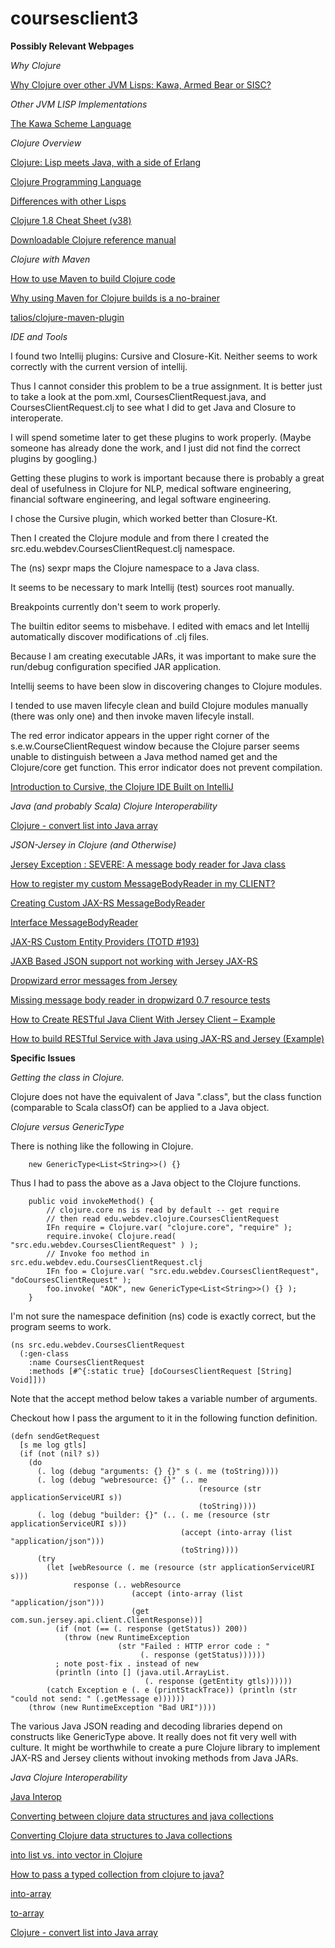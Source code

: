 # coursesclient3

**Possibly Relevant Webpages**

_Why Clojure_

[Why Clojure over other JVM Lisps: Kawa, Armed Bear or SISC?](https://stackoverflow.com/questions/1413390/why-clojure-over-other-jvm-lisps-kawa-armed-bear-or-sisc)

_Other JVM LISP Implementations_

[The Kawa Scheme Language](https://www.gnu.org/software/kawa/)

_Clojure Overview_

[Clojure: Lisp meets Java, with a side of Erlang](http://radar.oreilly.com/2011/06/clojure-java-lisp-jvm.html)

[Clojure Programming Language](https://clojure.org/)

[Differences with other Lisps](https://clojure.org/reference/lisps)

[Clojure 1.8 Cheat Sheet (v38)](https://clojure.org/api/cheatsheet)

[Downloadable Clojure reference manual](https://stackoverflow.com/questions/6981622/downloadable-clojure-reference-manual)



_Clojure with Maven_

[How to use Maven to build Clojure code](http://alexott.net/en/clojure/ClojureMaven.html)

[Why using Maven for Clojure builds is a no-brainer](https://cemerick.com/2010/03/25/why-using-maven-for-clojure-builds-is-a-no-brainer/)

[talios/clojure-maven-plugin](https://github.com/talios/clojure-maven-plugin)

_IDE and Tools_

I found two Intellij plugins: Cursive and Closure-Kit. Neither seems to work correctly with the current version of intellij.
 
Thus I cannot consider this problem to be a true assignment. It is better just to take a look at the pom.xml, CoursesClientRequest.java, and CoursesClientRequest.clj to see what I did to get Java and Closure to interoperate.

I will spend sometime later to get these plugins to work properly. (Maybe someone has already done the work, and I just did not find the correct plugins by googling.)

Getting these plugins to work is important because there is probably a great deal of usefulness in Clojure for NLP, medical software engineering, financial software engineering, and legal software engineering.

I chose the Cursive plugin, which worked better than Closure-Kt.

Then I created the Clojure module and from there I created the src.edu.webdev.CoursesClientRequest.clj namespace.

The (ns) sexpr maps the Clojure namespace to a Java class.

It seems to be necessary to mark Intellij (test) sources root manually.

Breakpoints currently don't seem to work properly.

The builtin editor seems to misbehave. I edited with emacs and let Intellij automatically discover modifications of .clj files.

Because I am creating executable JARs, it was important to make sure the run/debug configuration specified JAR application.

Intellij seems to have been slow in discovering changes to Clojure modules.

I tended to use maven lifecyle clean and build Clojure modules manually (there was only one) and then invoke maven lifecyle install.

The red error indicator appears in the upper right corner of the s.e.w.CourseClientRequest window because the Clojure parser seems unable to distinguish between a Java method named get and the Clojure/core get function. This error indicator does not prevent compilation.

[Introduction to Cursive, the Clojure IDE Built on IntelliJ](http://yusizhang.github.io/blog/2015/10/07/the-clojure-ide-cursive-in-intellij)

_Java (and probably Scala) Clojure Interoperability_

[Clojure - convert list into Java array](https://stackoverflow.com/questions/16647261/clojure-convert-list-into-java-array)

_JSON-Jersey in Clojure (and Otherwise)_

[Jersey Exception : SEVERE: A message body reader for Java class](https://stackoverflow.com/questions/8594707/jersey-exception-severe-a-message-body-reader-for-java-class)

[How to register my custom MessageBodyReader in my CLIENT?](https://stackoverflow.com/questions/24197076/how-to-register-my-custom-messagebodyreader-in-my-client)

[Creating Custom JAX-RS MessageBodyReader](http://memorynotfound.com/jax-rs-messagebodyreader/)

[Interface MessageBodyReader<T>](http://docs.oracle.com/javaee/7/api/javax/ws/rs/ext/MessageBodyReader.html)

[JAX-RS Custom Entity Providers (TOTD #193)](https://blogs.oracle.com/arungupta/jax-rs-custom-entity-providers-totd-193)

[JAXB Based JSON support not working with Jersey JAX-RS](https://community.oracle.com/thread/2533163)

[Dropwizard error messages from Jersey](https://stackoverflow.com/questions/26138516/dropwizard-error-messages-from-jersey)

[Missing message body reader in dropwizard 0.7 resource tests](https://stackoverflow.com/questions/23422701/missing-message-body-reader-in-dropwizard-0-7-resource-tests)

[How to Create RESTful Java Client With Jersey Client – Example](https://crunchify.com/how-to-create-restful-java-client-with-jersey-client-example/)

[How to build RESTful Service with Java using JAX-RS and Jersey (Example)](https://crunchify.com/how-to-build-restful-service-with-java-using-jax-rs-and-jersey/)


**Specific Issues**

_Getting the class in Clojure._

Clojure does not have the equivalent of Java ".class", but the class function (comparable to Scala classOf) can be applied to a Java object.

_Clojure versus GenericType_

There is nothing like the following in Clojure.
````
    new GenericType<List<String>>() {}
````
Thus I had to pass the above as a Java object to the Clojure functions.
````
    public void invokeMethod() {
        // clojure.core ns is read by default -- get require
        // then read edu.webdev.clojure.CoursesClientRequest
        IFn require = Clojure.var( "clojure.core", "require" );
        require.invoke( Clojure.read( "src.edu.webdev.CoursesClientRequest" ) );
        // Invoke foo method in src.edu.webdev.edu.CoursesClientRequest.clj
        IFn foo = Clojure.var( "src.edu.webdev.CoursesClientRequest", "doCoursesClientRequest" );
        foo.invoke( "AOK", new GenericType<List<String>>() {} );
    }
````
I'm not sure the namespace definition (ns) code is exactly correct, but the program seems to work.
````
(ns src.edu.webdev.CoursesClientRequest
  (:gen-class
    :name CoursesClientRequest
    :methods [#^{:static true} [doCoursesClientRequest [String] Void]]))
````
Note that the accept method below takes a variable number of arguments.

Checkout how I pass the argument to it in the following function definition.
````
(defn sendGetRequest
  [s me log gtls]
  (if (not (nil? s))
    (do
      (. log (debug "arguments: {} {}" s (. me (toString))))
      (. log (debug "webresource: {}" (.. me
                                          (resource (str applicationServiceURI s))
                                          (toString))))
      (. log (debug "builder: {}" (.. (. me (resource (str applicationServiceURI s)))
                                      (accept (into-array (list "application/json")))
                                      (toString))))
      (try
        (let [webResource (. me (resource (str applicationServiceURI s)))
              response (.. webResource
                           (accept (into-array (list "application/json")))
                           (get com.sun.jersey.api.client.ClientResponse))]
          (if (not (== (. response (getStatus)) 200))
            (throw (new RuntimeException
                        (str "Failed : HTTP error code : "
                             (. response (getStatus))))))
          ; note post-fix . instead of new
          (println (into [] (java.util.ArrayList.
                              (. response (getEntity gtls))))))
        (catch Exception e (. e (printStackTrace)) (println (str "could not send: " (.getMessage e))))))
    (throw (new RuntimeException "Bad URI"))))
````
The various Java JSON reading and decoding libraries depend on constructs like GenericType above. It really does not fit very well with culture. It might be worthwhile to create a pure Clojure library to implement JAX-RS and Jersey clients without invoking methods from Java JARs.  

_Java Clojure Interoperability_

[Java Interop](https://clojure.org/reference/java_interop)

[Converting between clojure data structures and java collections](https://www.niwi.nz/2013/10/13/converting-between-clojure-data-structures-and-java-collections/)

[Converting Clojure data structures to Java collections](https://stackoverflow.com/questions/4313505/converting-clojure-data-structures-to-java-collections)

[into list vs. into vector in Clojure](https://stackoverflow.com/questions/32936052/into-list-vs-into-vector-in-clojure)

[How to pass a typed collection from clojure to java?](https://stackoverflow.com/questions/3688730/how-to-pass-a-typed-collection-from-clojure-to-java)

[into-array](https://clojuredocs.org/clojure.core/into-array)

[to-array](https://clojuredocs.org/clojure.core/to-array)

[Clojure - convert list into Java array](https://stackoverflow.com/questions/16647261/clojure-convert-list-into-java-array)



